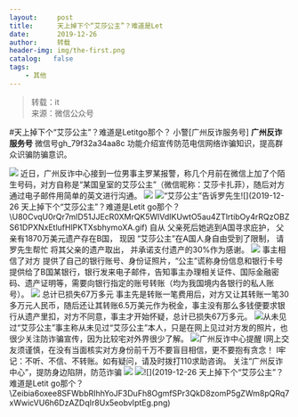 ```yaml
---
layout:     post
title:      天上掉下个“艾莎公主”？难道是Let
date:       2019-12-26
author:     转载
header-img: img/the-first.png
catalog:   false
tags:
    - 其他
---
```


<blockquote><p>转载：it<br>
来源：微信公众号</p></blockquote>

#天上掉下个“艾莎公主”？难道是Letitgo那个？
小警[广州反诈服务号]
**广州反诈服务号**
微信号gh_79f32a34aa8c
功能介绍宣传防范电信网络诈骗知识，提高群众识骗防骗意识。

![]({{site.baseurl}}/postimg/U80CvqU0rQr7mID51JJEcR0XMrQK5WlVdLw8hRYo54FUnyceEKn6FODmnAriaM1TfoKNN9nq4ZRQpcrkas3qXrg.gif)
近日，广州反诈中心接到一位男事主罗某报警，称几个月前在微信上加了个陌生号码，对方自称是“某国皇室的艾莎公主”（微信昵称：艾莎卡扎菲），随后对方通过电子邮件用简单的英文进行沟通。
![]({{site.baseurl}}/postimg/U80CvqU0rQqmaETjGxg8QWQBBvAgFQNszUAqGseVhUb9sfIeMwcv0u3osIlrjW7NIStsG2DNYKcJwMx7O3vl3g.jpeg)
![]({{site.baseurl}}/postimg/U80CvqU0rQr7mID51JJEcR0XMrQK5WlVdIKUwtO5au4ZTlrtibOy4rRQzOBZS61DPXNxEtlufHlPKTXsbhymoXA.gif)“艾莎公主”告诉罗先生![](2019-12-26
天上掉下个“艾莎公主”？难道是Letit
go那个？\\U80CvqU0rQr7mID51JJEcR0XMrQK5WlVdIKUwtO5au4ZTlrtibOy4rRQzOBZS61DPXNxEtlufHlPKTXsbhymoXA.gif)
自从
父亲死后她逃到A国寻求庇护，
父亲有1870万美元遗产存在B国，
现因
“艾莎公主”在A国人身自由受到了限制，
请罗先生帮忙
将其父亲的遗产取出，
并承诺支付遗产的30%作为感谢。
![]({{site.baseurl}}/postimg/U80CvqU0rQr7mID51JJEcR0XMrQK5WlVLEbJR42zkTNsQDulc8BzAr6iauZ4b9wCROBy0XK2FNCpxpIR6TzMibnA.gif)
事主相信了对方
提供了自己的银行账号、身份证照片，“公主”谎称身份信息和银行卡号提供给了B国某银行，银行发来电子邮件，告知事主办理相关证件、国际金融密码、遗产证明等，需要向银行指定的账号转账（均为我国境内各银行的私人账号）。
![]({{site.baseurl}}/postimg/U80CvqU0rQr7mID51JJEcR0XMrQK5WlVlT9yV95mAgzfDY4EeqIoJ0MlDo3vagwG8BeuNBmbMkqficNYWdPJzUA.gif)
总计已损失67万多元
事主先是转账一笔费用后，对方又让其转账一笔30多万元人民币，随后还让其转账6.5万美元作为税金，事主没有那么多钱便要求银行从遗产里扣，对方不同意，事主才开始怀疑，总计已损失67万多元。
![]({{site.baseurl}}/postimg/U80CvqU0rQr7mID51JJEcR0XMrQK5WlVWKBUViaPNcLfkqXqgsoHdR5iasCBLDGjd9BGIQJAVlLOLA4DkzLn5a2Q.gif)从未见过“艾莎公主”事主称从未见过“艾莎公主”本人，只是在网上见过对方发的照片，也很少关注防诈骗宣传，因为比较宅对外界很少了解。
![]({{site.baseurl}}/postimg/U80CvqU0rQqmaETjGxg8QWQBBvAgFQNsTPEMbS2L6WfGKOzdC4JdzCJribOVgX6dZtdRxZNF8F8IZciag1rlcK5g.gif)广州反诈中心提醒
l网上交友须谨慎，在没有当面核实对方身份前千万不要盲目相信，更不要抱有贪念！
l牢记：不听、不信、不转账。如有疑问，请及时拨打110求助咨询。
关注“广州反诈中心”，提防身边陷阱，防范诈骗
![]({{site.baseurl}}/postimg/4BY4nn87ITkYibXSrg4akQicFianNJCG2W3iaKXPXwZkxWQF5Dth5XkjRDxFr7coiajCXeKoKL1jqLT501iazy11pxXw.gif)
![]({{site.baseurl}}/postimg/Zeibia6oxee8QP5m0QVIFRIhMBFCM7eaFn4r7ufSm0Ma5I0nRV6UDCALV3ePbShFzvxNkzrzuyReS6j0iape39Q9w.png)![](2019-12-26
天上掉下个“艾莎公主”？难道是Letit
go那个？\\Zeibia6oxee8SFWbbRIhhYoJF3DuFh8OgmfSPr3QkD8zomP5gZWm8pQRq7xWwicVU6h6DzAZDqIr8Ux5eobvIptEg.png)

